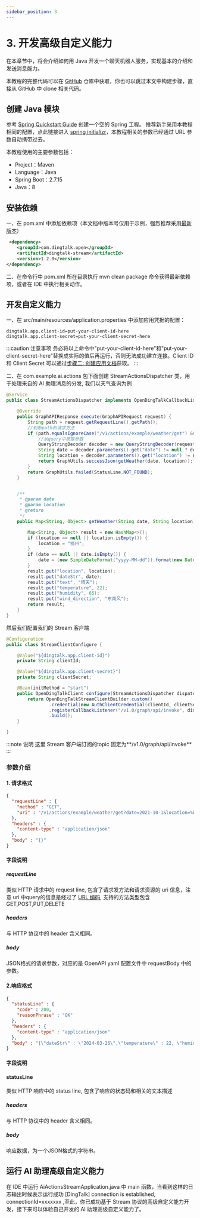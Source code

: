 ```yaml
---
sidebar_position: 3
---
```


# 3. 开发高级自定义能力

在本章节中，将会介绍如何用 Java 开发一个聊天机器人服务，实现基本的介绍和发送消息能力。

本教程的完整代码可以在 [GitHub](https://github.com/open-dingtalk/dingtalk-tutorial-java) 仓库中获取，你也可以跳过本文中构建步骤，直接从 GitHub 中 clone 相关代码。

## 创建 Java 模块

参考 [Spring Quickstart Guide](https://spring.io/quickstart) 创建一个空的 Spring 工程。 推荐新手采用本教程相同的配置，点此链接进入 [spring initializr](https://start.spring.io#!type=maven-project&language=java&platformVersion=3.1.10&packaging=jar&jvmVersion=17&groupId=com.example&artifactId=ai-actions-stream&name=ai-actions-stream&description=Demo%20project%20for%20DingTalk&packageName=com.example.ai.actions)，本教程相关的参数已经通过 URL 参数自动携带过去。

本教程使用的主要参数包括：

* Project：Maven
* Language：Java
* Spring Boot：2.7.15
* Java：8


## 安装依赖
一、在 pom.xml 中添加依赖项（本文档中版本号仅用于示例，强烈推荐采用[最新版本](https://s01.oss.sonatype.org/?#nexus-search;quick~dingtalk-stream)）
```xml
 <dependency>
    <groupId>com.dingtalk.open</groupId>
    <artifactId>dingtalk-stream</artifactId>
    <version>1.2.0</version>
</dependency>
```

二、在命令行中 pom.xml 所在目录执行 mvn clean package 命令获得最新依赖项，或者在 IDE 中执行相关动作。


## 开发自定义能力
一、在 src/main/resources/application.properties 中添加应用凭据的配置：
```text
dingtalk.app.client-id=put-your-client-id-here
dingtalk.app.client-secret=put-your-client-secret-here

```
:::caution 注意事项
务必将以上命令中"put-your-client-id-here"和"put-your-client-secret-here"替换成实际的值后再运行，否则无法成功建立连接。Client ID 和 Client Secret 可以通过[步骤二: 创建应用文档](create-bot)获取。
:::

二、在 com.example.ai.actions 包下面创建 StreamActionsDispatcher 类，用于处理来自的 AI 助理消息的分发, 我们以天气查询为例
```java title="StreamActionsDispatcher.java" showLineNumbers
@Service
public class StreamActionsDispatcher implements OpenDingTalkCallbackListener<GraphAPIRequest, GraphAPIResponse> {

    @Override
    public GraphAPIResponse execute(GraphAPIRequest request) {
        String path = request.getRequestLine().getPath();
        //判断path和请求方法
        if (path.equalsIgnoreCase("/v1/actions/example/weather/get") && request.getRequestLine().getMethod() == GraphAPIMethod.GET) {
            //从query中获取参数
            QueryStringDecoder decoder = new QueryStringDecoder(request.getRequestLine().getUri().toString());
            String date = decoder.parameters().get("date") != null ? decoder.parameters().get("date").get(0) : null;
            String location = decoder.parameters().get("location") != null ? decoder.parameters().get("location").get(0) : null;
            return GraphUtils.successJson(getWeather(date, location));
        }
        return GraphUtils.failed(StatusLine.NOT_FOUND);
    }


    /**
     * @param date
     * @param location
     * @return
     */
    public Map<String, Object> getWeather(String date, String location) {

        Map<String, Object> result = new HashMap<>();
        if (location == null || location.isEmpty()) {
            location = "杭州";
        }
        if (date == null || date.isEmpty()) {
            date = (new SimpleDateFormat("yyyy-MM-dd")).format(new Date());
        }
        result.put("location", location);
        result.put("dateStr", date);
        result.put("text", "晴天");
        result.put("temperature", 22);
        result.put("humidity", 65);
        result.put("wind_direction", "东南风");
        return result;
    }
}
```
然后我们配置我们的 Stream 客户端
```java title="StreamClientConfigure.java" showLineNumbers
@Configuration
public class StreamClientConfigure {

    @Value("${dingtalk.app.client-id}")
    private String clientId;

    @Value("${dingtalk.app.client-secret}")
    private String clientSecret;

    @Bean(initMethod = "start")
    public OpenDingTalkClient configure(StreamActionsDispatcher dispatcher) {
        return OpenDingTalkStreamClientBuilder.custom()
                .credential(new AuthClientCredential(clientId, clientSecret))
                .registerCallbackListener("/v1.0/graph/api/invoke", dispatcher)
                .build();
    }

}
```
:::note 说明
这里 Stream 客户端订阅的topic 固定为**/v1.0/graph/api/invoke**
:::

### 参数介绍

#### 1. 请求格式
```json
{
  "requestLine" : {
    "method" : "GET",
    "uri" : "/v1/actions/example/weather/get?date=2021-10-1&location=%E6%9D%AD%E5%B7%9E"
  },
  "headers" : {
    "content-type" : "application/json"
  },
  "body" : "{}"
}
```
#### 字段说明

##### requestLine
类似 HTTP 请求中的 request line, 包含了请求发方法和请求资源的 uri 信息，注意 uri 中query的信息是经过了 [URL 编码](https://zh.wikipedia.org/zh-hans/%E7%99%BE%E5%88%86%E5%8F%B7%E7%BC%96%E7%A0%81), 支持的方法类型包含GET,POST,PUT,DELETE
##### headers
与 HTTP 协议中的 header 含义相同。
##### body
JSON格式的请求参数，对应的是 OpenAPI yaml 配置文件中 requestBody 中的参数。



####  2.响应格式
```json
{
  "statusLine" : {
    "code" : 200,
    "reasonPhrase" : "OK"
  },
  "headers" : {
    "content-type" : "application/json"
  },
  "body" : "{\"dateStr\" : \"2024-03-26\",\"temperature\" : 22, \"humidity\" : 65,\"location\" : \"杭州\", \"wind_direction\" : \"东南风\", \"text\" : \"晴天\"}"
}
```
#### 字段说明

#### statusLine
类似 HTTP 响应中的 status line, 包含了响应的状态码和相关的文本描述
##### headers
与 HTTP 协议中的 header 含义相同。
##### body
响应数据，为一个JSON格式的字符串。


## 运行 AI 助理高级自定义能力

在 IDE 中运行 AiActionsStreamApplication.java 中 main 函数，当看到这样的日志输出时候表示运行成功 [DingTalk] connection is established, connectionId=xxxxxxx ,至此，你已成功基于 Stream 协议的高级自定义能力开发，接下来可以体验自己开发的 AI 助理高级自定义能力了。














